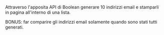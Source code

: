 Attraverso l'apposita API di Boolean generare 10 indirizzi email e stamparli in pagina all'interno di una lista.

BONUS: far comparire gli indirizzi email solamente quando sono stati tutti generati.